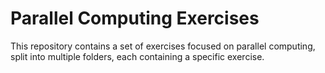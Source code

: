 # Parallel Computing Exercises

This repository contains a set of exercises focused on parallel computing, split into multiple folders, each containing a specific exercise.
